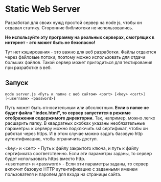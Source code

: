 # Static Web Server
Разработал для своих нужд простой сервер на node js, чтобы он отдавал статику. Сторонние библиотеки не использовались.

**Не используйте эту программу на реальных серверах, смотрящих в интернет - это может быть не безопасно!**

Тут нет кэширования - это важно для веб разработки.
Файлы отдаются через файловые потоки, поэтому можно использовать для отдачи больших файлов.
Такой сервер может пригодиться для тестирования при разработке в веб.

## Запуск

```
node server.js <Путь к папке с веб сайтом> <port> [<key> <cert>] [<username> <password>]
```
Путь может быть относительным или абсолютным. **Если в папке не будет файла "index.html", то сервер запустится в режиме отображения содержимого директории.** Так, например, можно легко расшарить папку.
В квадратных скобках указаны необязательные параметры: к серверу можно подключить ssl сертификат, чтобы он работал через https. И в этом случае можно задать базовую http аутентификацию, чтобы ограничить доступ.

\<key\> и \<cert\> - Путь к файлу закрытого ключа, и путь к файлу сертификата соответственно. Если эти параметры заданы, то сервер будет использовать https вместо http.  
\<username\> и \<password\> - Если эти параметры заданы, то сервер включит базовую HTTP аутентификацию с заданными именем пользователя и паролем для входа на страницы сайта.  